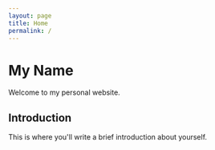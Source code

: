 ```yaml
---
layout: page
title: Home
permalink: /
---
```


# My Name
Welcome to my personal website.

## Introduction
This is where you'll write a brief introduction about yourself.

